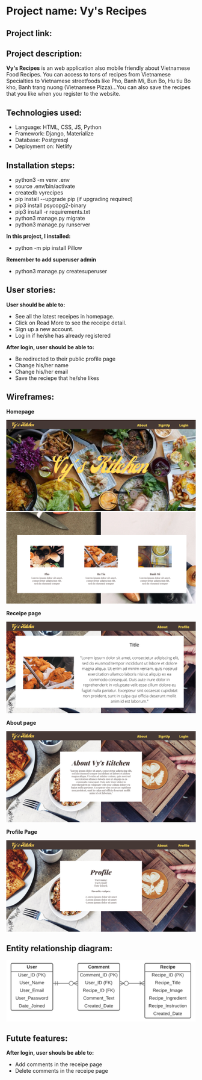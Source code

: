 # Project name: Vy's Recipes

## Project link: 

## Project description:
**Vy's Recipes** is an web application also mobile friendly about Vietnamese Food Recipes. You can access to tons of recipes from Vietnamese Specialties to Vietnamese streetfoods like Pho, Banh Mi, Bun Bo, Hu tiu Bo kho, Banh trang nuong (Vietnamese Pizza)...You can also save the recipes that you like when you register to the website.


## Technologies used:
- Language: HTML, CSS, JS, Python
- Framework: Django, Materialize
- Database: Postgresql
- Deployment on: Netlify 

## Installation steps:
- python3 -m venv .env
- source .env/bin/activate
- createdb vyrecipes
- pip install --upgrade pip (if upgrading required)
- pip3 install psycopg2-binary
- pip3 install -r requirements.txt
- python3 manage.py migrate
- python3 manage.py runserver

**In this project, I installed:**
- python -m pip install Pillow 

**Remember to add superuser admin**
- python3 manage.py createsuperuser

## User stories:
**User should be able to:**
- See all the latest receipes in homepage.
- Click on Read More to see the receipe detail.
- Sign up a new account.
- Log in if he/she has already registered

**After login, user should be able to:**
- Be redirected to their public profile page
- Change his/her name
- Change his/her email
- Save the reciepe that he/she likes

## Wireframes:

**Homepage**

<img src="images/home.png">

<img src="images/home1.png">

**Receipe page**

<img src="images/receipe.png">

**About page**

<img src="images/about.png">

**Profile Page**

<img src="images/profile.png">


## Entity relationship diagram:

<img src="images/erd.png">

## Futute features:
**After login, user shouls be able to:**
- Add comments in the receipe page
- Delete comments in the receipe page
